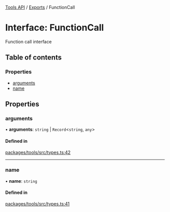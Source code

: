 <!-- 
 ⚠️  AUTO-GENERATED FILE - DO NOT EDIT MANUALLY
 This file is automatically generated by scripts/docs-generator.js
 To make changes, edit the source TypeScript files or update the generator script
-->

[Tools API](../../) / [Exports](../modules) / FunctionCall

# Interface: FunctionCall

Function call interface

## Table of contents

### Properties

- [arguments](FunctionCall#arguments)
- [name](FunctionCall#name)

## Properties

### arguments

• **arguments**: `string` \| `Record`\<`string`, `any`\>

#### Defined in

[packages/tools/src/types.ts:42](https://github.com/woojubb/robota/blob/5baf93af575921706aa46fe1ad8da7f17667ecdd/packages/tools/src/types.ts#L42)

___

### name

• **name**: `string`

#### Defined in

[packages/tools/src/types.ts:41](https://github.com/woojubb/robota/blob/5baf93af575921706aa46fe1ad8da7f17667ecdd/packages/tools/src/types.ts#L41)
